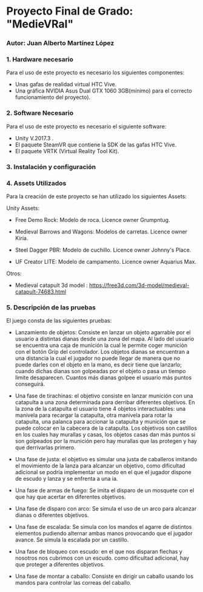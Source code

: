 # Proyecto Final de Grado: "MedieVRal"

### Autor: Juan Alberto Martínez López

### 1. Hardware necesario

Para el uso de este proyecto es necesario los siguientes componentes:

* Unas gafas de realidad virtual HTC Vive.
* Una gráfica NVIDIA Asus Dual GTX 1060 3GB(mínimo) para el correcto funcionamiento del proyecto).

### 2. Software Necesario

Para el uso de este proyecto es necesario el siguiente software:

* Unity V.2017.3 .
* El paquete SteamVR que contiene la SDK de las gafas HTC Vive.
* El paquete VRTK (Virtual Reality Tool Kit).

### 3. Instalación y configuración

### 4. Assets Utilizados

Para la creación de este proyecto se han utilizado los siguientes Assets:

Unity Assets:

* Free Demo Rock: Modelo de roca. Licence owner Grumpntug.

* Medieval Barrows and Wagons: Modelos de carretas. Licence owner Kiria.

* Steel Dagger PBR: Modelo de cuchillo. Licence owner Johnny's Place.

* UF Creator LITE: Modelo de campamento. Licence owner Aquarius Max.

Otros:

* Medieval catapult 3d model : https://free3d.com/3d-model/medieval-catapult-74683.html

### 5. Descripción de las pruebas

El juego consta de las siguientes pruebas:

* Lanzamiento de objetos: Consiste en lanzar un objeto agarrable por el usuario a distintas dianas desde una zona del mapa. Al lado del usuario se encuentra una caja de munición la cual le permite coger munición con el botón Grip del controlador. Los objetos dianas  se encuentran a una distancia la cual el jugador no puede llegar de manera que no puede darles con el objeto en la mano, es decir tiene que lanzarlo; cuando dichas dianas son golpeadas por el objeto o pasa un tiempo limite desaparecen. Cuantos más dianas golpee el usuario más puntos conseguirá.

* Una fase de tirachinas: el objetivo consiste en lanzar munición con una catapulta a una zona determinada para derribar diferentes objetivos. En la zona de la catapulta el usuario tiene 4 objetos interactuables: una manivela para recargar la catapulta, otra manivela para rotar la catapulta, una palanca para accionar la catapulta y munición que se puede colocar en la cabecera de la catapulta. Los objetivos son castillos en los cuales hay murallas y casas, los objetos casas dan más puntos si son golpeados por la munición pero hay murallas que las protegen y hay que derrivarlas primero.

* Una fase de justa: el objetivo es simular una justa de caballeros imitando el movimiento de la lanza para alcanzar un objetivo, como dificultad adicional se podría implementar un modo en el que el jugador dispone de escudo y lanza y se enfrenta a una ia.    
	
* Una fase de armas de fuego: Se imita el disparo de un mosquete con el que hay que acertar en diferentes objetivos.
	
* Una fase de disparo con arco: Se simula el uso de un arco para alcanzar dianas o diferentes objetivos.
	
* Una fase de escalada: Se simula con los mandos el agarre de distintos elementos pudiendo alternar ambas manos provocando que el jugador avance. Se simula la escalada por un castillo.
	
* Una fase de bloqueo con escudo: en el que nos disparan flechas y nosotros nos cubrimos con un escudo. como dificultad adicional, hay que proteger a diferentes objetivos.
	
* Una fase de montar a caballo: Consiste en dirigir un caballo usando los mandos para controlar las correas del caballo.



